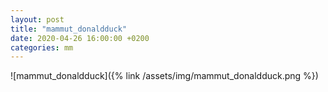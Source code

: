 ```yaml
---
layout: post
title: "mammut_donaldduck"
date: 2020-04-26 16:00:00 +0200
categories: mm
---
```

![mammut_donaldduck]({% link /assets/img/mammut_donaldduck.png %})
